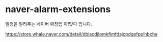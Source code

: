 # naver-alarm-extensions

일정을 알려주는 네이버 확장앱 아!맞다 입니다.

https://store.whale.naver.com/detail/dbiaodjlomkfimfdajcpdgefpplhbche
